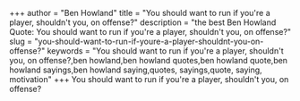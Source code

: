 +++
author = "Ben Howland"
title = "You should want to run if you're a player, shouldn't you, on offense?"
description = "the best Ben Howland Quote: You should want to run if you're a player, shouldn't you, on offense?"
slug = "you-should-want-to-run-if-youre-a-player-shouldnt-you-on-offense?"
keywords = "You should want to run if you're a player, shouldn't you, on offense?,ben howland,ben howland quotes,ben howland quote,ben howland sayings,ben howland saying,quotes, sayings,quote, saying, motivation"
+++
You should want to run if you're a player, shouldn't you, on offense?
